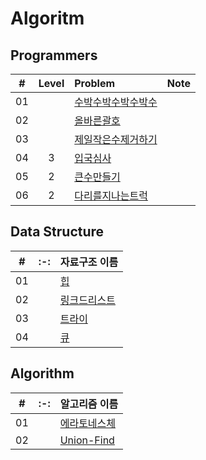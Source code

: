 # Algoritm

## Programmers


|  #  |  Level  | Problem                                      | Note |
| :-: | :-: | :------------------------------------------- | :--- |
| 01  |   | [수박수박수박수박수](./programmers/수박/README.md)     |      |
| 02  |   | [올바른괄호](./programmers/올바른괄호/README.md)   |      |
| 03  |   | [제일작은수제거하기](./programmers/제일작은수제거하기/README.md)   |      |
| 04  | 3 | [입국심사](./programmers/입국심사/README.md)   |      |
| 05  | 2 | [큰수만들기](./programmers/큰수만들기/README.md)   |      |
| 06  | 2 | [다리를지나는트럭](./programmers/다리를지나는트럭/README.md)   |      |


## Data Structure

|  #  | :-: | 자료구조 이름 |
| :-: | :-: | :-------------------------------------   |
| 01  |   | [힙](./datastructure/heap/README.md)     |
| 02  |   | [링크드리스트](./datastructure/linked-list/README.md)     |
| 03  |   | [트라이](./datastructure/trie/README.md)     |
| 04  |   | [큐](./datastructure/queue/README.md)     |

## Algorithm

|  #  | :-: | 알고리즘 이름 |
| :-: | :-: | :-------------------------------------   |
| 01  |   | [에라토네스체](./algorithm/에라토네스체/README.md)     |
| 02  |   | [Union-Find](./algorithm/Union-Find/README.md)     |
